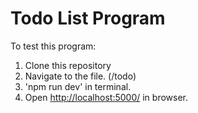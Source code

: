 # Todo List Program

To test this program:

1. Clone this repository
2. Navigate to the file. (/todo)
3. 'npm run dev' in terminal.
4. Open [http://localhost:5000/](http://localhost:5000/) in browser.
